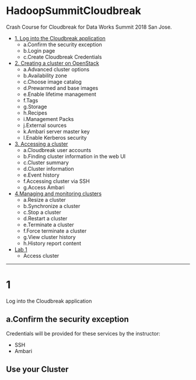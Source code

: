# HadoopSummitCloudbreak
Crash Course for Cloudbreak for Data Works Summit 2018 San Jose.
- [1. Log into the Cloudbreak application](#1)
  - a.Confirm the security exception
  - b.Login page
  - c.Create Cloudbreak Credentials
- [2. Creating a cluster on OpenStack](#2)
  - a.Advanced cluster options
  - b.Availability zone
  - c.Choose image catalog
  - d.Prewarmed and base images
  - e.Enable lifetime management
  - f.Tags
  - g.Storage
  - h.Recipes
  - i.Management Packs
  - j.External sources
  - k.Ambari server master key
  - l.Enable Kerberos security
- [3. Accessing a cluster](#3)
  - a.Cloudbreak user accounts
  - b.Finding cluster information in the web UI
  - c.Cluster summary
  - d.Cluster information
  - e.Event history
  - f.Accessing cluster via SSH
  - g.Access Ambari
- [4.Managing and monitoring clusters](#4)
  - a.Resize a cluster
  - b.Synchronize a cluster
  - c.Stop a cluster
  - d.Restart a cluster
  - e.Terminate a cluster
  - f.Force terminate a cluster
  - g.View cluster history
  - h.History report content
- [Lab 1](#lab-1)
  - Access cluster
  
---------------

# 1
Log into the Cloudbreak application
## a.Confirm the security exception

Credentials will be provided for these services by the instructor:

* SSH
* Ambari

## Use your Cluster


